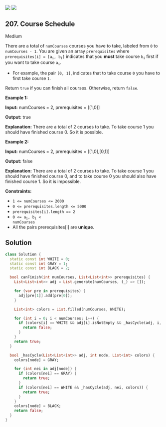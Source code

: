 [![](https://img.shields.io/github/stars/javadev/LeetCode-in-All?label=Stars&style=flat-square)](https://github.com/javadev/LeetCode-in-All)
[![](https://img.shields.io/github/forks/javadev/LeetCode-in-All?label=Fork%20me%20on%20GitHub%20&style=flat-square)](https://github.com/javadev/LeetCode-in-All/fork)

## 207\. Course Schedule

Medium

There are a total of `numCourses` courses you have to take, labeled from `0` to `numCourses - 1`. You are given an array `prerequisites` where <code>prerequisites[i] = [a<sub>i</sub>, b<sub>i</sub>]</code> indicates that you **must** take course <code>b<sub>i</sub></code> first if you want to take course <code>a<sub>i</sub></code>.

*   For example, the pair `[0, 1]`, indicates that to take course `0` you have to first take course `1`.

Return `true` if you can finish all courses. Otherwise, return `false`.

**Example 1:**

**Input:** numCourses = 2, prerequisites = \[\[1,0]]

**Output:** true

**Explanation:** There are a total of 2 courses to take. To take course 1 you should have finished course 0. So it is possible.

**Example 2:**

**Input:** numCourses = 2, prerequisites = \[\[1,0],[0,1]]

**Output:** false

**Explanation:** There are a total of 2 courses to take. To take course 1 you should have finished course 0, and to take course 0 you should also have finished course 1. So it is impossible.

**Constraints:**

*   `1 <= numCourses <= 2000`
*   `0 <= prerequisites.length <= 5000`
*   `prerequisites[i].length == 2`
*   <code>0 <= a<sub>i</sub>, b<sub>i</sub> < numCourses</code>
*   All the pairs prerequisites[i] are **unique**.

## Solution

```dart
class Solution {
  static const int WHITE = 0;
  static const int GRAY = 1;
  static const int BLACK = 2;

  bool canFinish(int numCourses, List<List<int>> prerequisites) {
    List<List<int>> adj = List.generate(numCourses, (_) => []);

    for (var pre in prerequisites) {
      adj[pre[1]].add(pre[0]);
    }

    List<int> colors = List.filled(numCourses, WHITE);

    for (int i = 0; i < numCourses; i++) {
      if (colors[i] == WHITE && adj[i].isNotEmpty && _hasCycle(adj, i, colors)) {
        return false;
      }
    }
    return true;
  }

  bool _hasCycle(List<List<int>> adj, int node, List<int> colors) {
    colors[node] = GRAY;

    for (int nei in adj[node]) {
      if (colors[nei] == GRAY) {
        return true;
      }
      if (colors[nei] == WHITE && _hasCycle(adj, nei, colors)) {
        return true;
      }
    }
    colors[node] = BLACK;
    return false;
  }
}
```